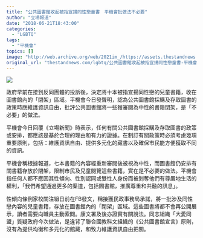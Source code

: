 ```yaml
---
title: "公共圖書館收起被指宣揚同性戀童書　平機會批做法不必要"
author: "立場報道"
date: "2018-06-21T18:43:00"
categories:
  - "LGBTQ"
tags:
  - "平機會"
topics: []
image: "http://web.archive.org/web/2021im_/https://assets.thestandnews.com/media/photos/ping-25_XvOkM.png"
original_url: "thestandnews.com/lgbtq/公共圖書館收起被指宣揚同性戀童書-平機會批做法不必要"
---
```

![](http://web.archive.org/web/2021im_/https://assets.thestandnews.com/media/photos/ping-25_XvOkM.png)

政府早前在接到反同團體的投訴後，決定將十本被指宣揚同性戀的兒童書籍，收在圖書館內的「閉架」區域。平機會今日發聲明，認為公共圖書館採購及存取圖書的政策時應維護資訊自由，批評公共圖書館將一些獲審閱為中性的書籍閉架，是「不必要」的做法。

平機會今日回覆《立場新聞》時表示，任何有關公共圖書館採購及存取圖書的政策或安排，都應該是基於合理的理由和有力的證據。在制訂有關政策時必須考慮幾項重要原則，包括：維護資訊自由、提供多元化的藏書以及確保市民能方便獲取不同的資訊。 

平機會稱根據報道，七本書籍的內容經重新審閱後被視為中性，而圖書館仍安排有關書籍存放於閉架，限制市民及兒童閱覽這些書籍，實在是不必要的做法。平機會指任何人都不應因其性傾向、性別認同或雙性人身份而被剝奪他們有尊嚴地生活的權利，「我們希望通過更多的渠道，包括圖書館，推廣尊重和共融的訊息」。

性傾向條例家校關注組日前在FB發文，稱接獲民政事務局承諾，將一批涉及同性戀內容的兒童書籍，存放在圖書館內的「閉架」區域。這些圖書將都不會再公開展示，讀者需要向職員主動索閲。康文署及後亦證實有關說法。同志組織「大愛同盟」質疑政府今次做法，是違背了聯合國教科文組織的《公共圖書館宣言》原則，沒有為提供均衡和多元化的館藏，和致力維護資訊自由把關。